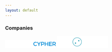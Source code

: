 ```yaml
---
layout: default
---
```


### Companies

<img src="assets/images/logos/blockcypher_logo_white.svg" width="33%" title="BlockCypher">
<img src="assets/images/logos/kyokan_teal_white.png" width="33%" title="Kyokan">

